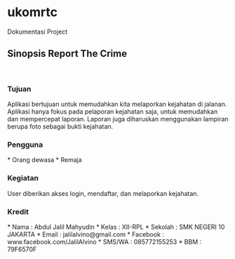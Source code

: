 # ukomrtc
Dokumentasi Project
<h2>Sinopsis Report The Crime</h2><br>
<h3>Tujuan</h3>
Aplikasi bertujuan untuk memudahkan kita melaporkan kejahatan di jalanan. Aplikasi hanya fokus pada pelaporan kejahatan saja,
untuk memudahkan dan mempercepat laporan. Laporan juga diharuskan menggunakan lampiran berupa foto sebagai bukti kejahatan.<br>

<h3>Pengguna</h3>
* Orang dewasa
* Remaja 
<br>

<h3>Kegiatan</h3>
User diberikan akses login, mendaftar, dan melaporkan kejahatan.

<h3>Kredit</h3>
* Nama 		: Abdul Jalil Mahyudin
* Kelas 	: XII-RPL
* Sekolah 	: SMK NEGERI 10 JAKARTA
* Email 	: jalilalvino@gmail.com
* Facebook 	: www.facebook.com/JalilAlvino
* SMS/WA 	: 085772155253
* BBM		: 79F6570F